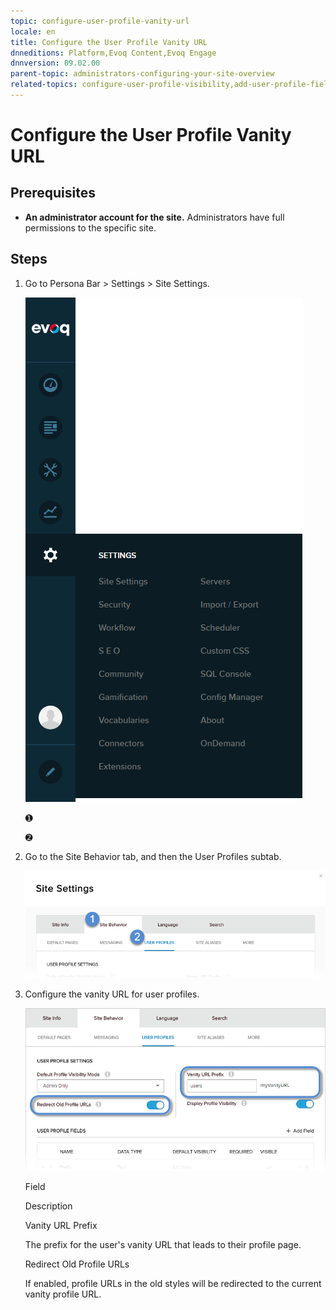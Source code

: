 ```yaml
---
topic: configure-user-profile-vanity-url
locale: en
title: Configure the User Profile Vanity URL
dnneditions: Platform,Evoq Content,Evoq Engage
dnnversion: 09.02.00
parent-topic: administrators-configuring-your-site-overview
related-topics: configure-user-profile-visibility,add-user-profile-field,edit-user-profile-field,delete-user-profile-field,organize-user-profile-fields
---
```


# Configure the User Profile Vanity URL

## Prerequisites

*   **An administrator account for the site.** Administrators have full permissions to the specific site.

## Steps

1.  Go to Persona Bar \> Settings \> Site Settings.
    
    ![Persona Bar > Settings > Site Settings](/images/scr-pbar-host-Settings-E91.png)
    
    ➊
    
    ➋
    
2.  Go to the Site Behavior tab, and then the User Profiles subtab.
    
    ![Site Behavior > User Profiles](/images/scr-pbtabs-host-Settings-SiteSettings-SiteBehavior-UserProfiles-E90.png)
    
3.  Configure the vanity URL for user profiles.
    
      
    
    ![Site Settings > Site Behavior > User Profiles — vanity URL settings](/images/scr-SiteSettings-SiteBehavior-UserProfiles-UserProfileSettings-VanityURL-E90.png)
    
      
    
    Field
    
    Description
    
    Vanity URL Prefix
    
    The prefix for the user's vanity URL that leads to their profile page.
    
    Redirect Old Profile URLs
    
    If enabled, profile URLs in the old styles will be redirected to the current vanity profile URL.
